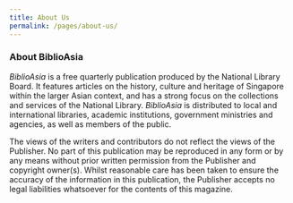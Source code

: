 ```yaml
---
title: About Us
permalink: /pages/about-us/
---
```

### **About BiblioAsia**

*BiblioAsia* is a free quarterly publication produced by the National Library Board. It features articles on the history, culture and heritage of Singapore within the larger Asian context, and has a strong focus on the collections and services of the National Library. *BiblioAsia* is distributed to local and international libraries, academic institutions, government ministries and agencies, as well as members of the public.
 
The views of the writers and contributors do not reflect the views of the Publisher. No part of this publication may be reproduced in any form or by any means without prior written permission from the Publisher and copyright owner(s). Whilst reasonable care has been taken to ensure the accuracy of the information in this publication, the Publisher accepts no legal liabilities whatsoever for the contents of this magazine.
 